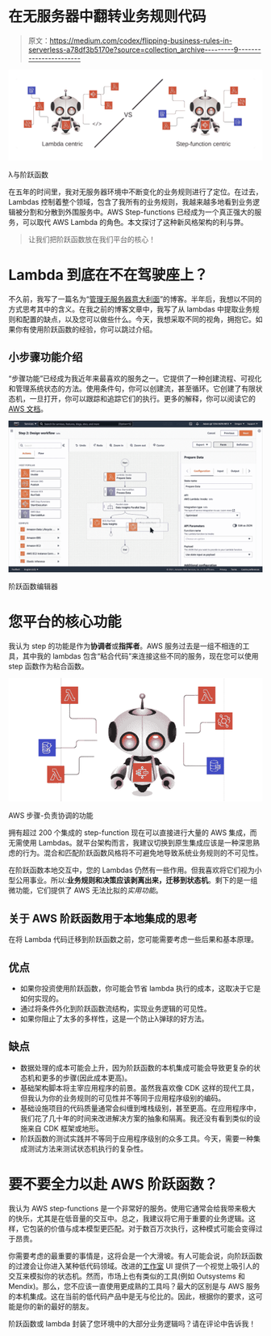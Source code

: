# 在无服务器中翻转业务规则代码

> 原文：<https://medium.com/codex/flipping-business-rules-in-serverless-a78df3b5170e?source=collection_archive---------9----------------------->

![](img/fda80513873180d839291fc04e03b32c.png)

λ与阶跃函数

在五年的时间里，我对无服务器环境中不断变化的业务规则进行了定位。在过去，Lambdas 控制着整个领域，包含了我所有的业务规则，我越来越多地看到业务逻辑被分割和分散到外围服务中。AWS Step-functions 已经成为一个真正强大的服务，可以取代 AWS Lambda 的角色。本文探讨了这种新风格架构的利与弊。

> 让我们把阶跃函数放在我们平台的核心！

# Lambda 到底在不在驾驶座上？

不久前，我写了一篇名为“[管理无服务器意大利面](/codex/managing-serverless-spaghetti-c2fb1a7db73e)”的博客。半年后，我想以不同的方式思考其中的含义。在我之前的博客文章中，我写了从 lambdas 中提取业务规则和配置的缺点，以及您可以做些什么。今天，我想采取不同的视角，拥抱它。如果你有使用阶跃函数的经验，你可以跳过介绍。

## 小步骤功能介绍

“步骤功能”已经成为我近年来最喜欢的服务之一。它提供了一种创建流程、可视化和管理系统状态的方法。使用条件句，你可以创建流，甚至循环。它创建了有限状态机，一旦打开，你可以跟踪和追踪它们的执行。更多的解释，你可以阅读它的 [AWS 文档](https://aws.amazon.com/step-functions/getting-started/)。

![](img/9863ecbfa62a32c991f40d82efc79fa9.png)

阶跃函数编辑器

# 您平台的核心功能

我认为 step 的功能是作为**协调者**或**指挥者**。AWS 服务过去是一组不相连的工具，其中我的 lambdas 包含“粘合代码”来连接这些不同的服务，现在您可以使用 step 函数作为粘合函数。

![](img/db800bd5e8efa05ad96ec2939df6ebbd.png)

AWS 步骤-负责协调的功能

拥有超过 200 个集成的 step-function 现在可以直接进行大量的 AWS 集成，而无需使用 Lambdas。就平台架构而言，我建议切换到原生集成应该是一种深思熟虑的行为。混合和匹配阶跃函数风格将不可避免地导致系统业务规则的不可见性。

在阶跃函数本地交互中，您的 Lambdas 仍然有一些作用。但我喜欢将它们视为小型公用事业。所以:**业务规则和决策应该剥离出来，迁移到状态机**。剩下的是一组微功能，它们提供了 AWS 无法比拟的*实用功能*。

## 关于 AWS 阶跃函数用于本地集成的思考

在将 Lambda 代码迁移到阶跃函数之前，您可能需要考虑一些后果和基本原理。

## **优点**

*   如果你投资使用阶跃函数，你可能会节省 lambda 执行的成本，这取决于它是如何实现的。
*   通过将条件外化到阶跃函数流结构，实现业务逻辑的可见性。
*   如果你阻止了太多的多样性，这是一个防止λ弹球的好方法。

## **缺点**

*   数据处理的成本可能会上升，因为阶跃函数的本机集成可能会导致更复杂的状态机和更多的步骤(因此成本更高)。
*   基础架构脚本将主宰应用程序的前景。虽然我喜欢像 CDK 这样的现代工具，但我认为你的业务规则的可见性并不等同于应用程序级别的编码。
*   基础设施项目的代码质量通常会纠缠到堆栈级别，甚至更高。在应用程序中，我们花了几十年的时间来改进解决方案的抽象和隔离。我还没有看到类似的设施来自 CDK 框架或地形。
*   阶跃函数的测试实践并不等同于应用程序级别的众多工具。今天，需要一种集成测试方法来测试状态机执行的复杂性。

# 要不要全力以赴 AWS 阶跃函数？

我认为 AWS step-functions 是一个非常好的服务。使用它通常会给我带来极大的快乐，尤其是在低音量的交互中。总之，我建议将它用于重要的业务逻辑。这样，它包装的价值与成本模型更匹配。对于数百万次执行，这种模式可能会变得过于昂贵。

你需要考虑的最重要的事情是，这将会是一个大滑坡。有人可能会说，向阶跃函数的过渡会让你进入某种低代码领域。改进的[工作室](https://aws.amazon.com/blogs/aws/new-aws-step-functions-workflow-studio-a-low-code-visual-tool-for-building-state-machines/) UI 提供了一个视觉上吸引人的交互来模拟你的状态机。然而，市场上也有类似的工具(例如 Outsystems 和 Mendix)。那么，您不应该一直使用更成熟的工具吗？最大的区别是与 AWS 服务的本机集成。这在当前的低代码产品中是无与伦比的。因此，根据你的要求，这可能是你的新的最好的朋友。

阶跃函数或 lambda 封装了您环境中的大部分业务逻辑吗？请在评论中告诉我！